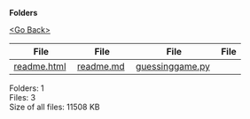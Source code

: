 **Folders**

[&lt;Go Back&gt;](../right.html)

  

<table><thead><tr class="header"><th><strong>File</strong></th><th><strong>File</strong></th><th><strong>File</strong></th><th><strong>File</strong></th></tr></thead><tbody><tr class="odd"><td><a href="readme.html">readme.html</a> </td><td><a href="readme.md">readme.md</a> </td><td><a href="guessinggame.py">guessinggame.py</a> </td><td></td></tr></tbody></table>

Folders: 1  
Files: 3  
Size of all files: 11508 KB
